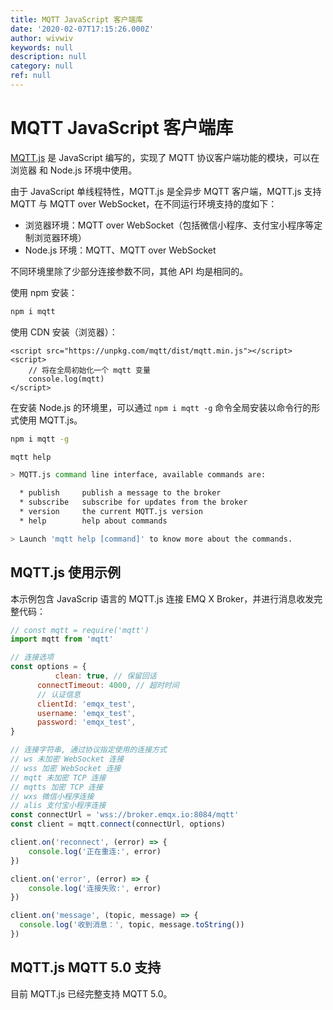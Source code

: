 ```yaml
---
title: MQTT JavaScript 客户端库
date: '2020-02-07T17:15:26.000Z'
author: wivwiv
keywords: null
description: null
category: null
ref: null
---
```


# MQTT JavaScript 客户端库

[MQTT.js](https://www.npmjs.com/package/mqtt) 是 JavaScript 编写的，实现了 MQTT 协议客户端功能的模块，可以在浏览器 和 Node.js 环境中使用。

由于 JavaScript 单线程特性，MQTT.js 是全异步 MQTT 客户端，MQTT.js 支持 MQTT 与 MQTT over WebSocket，在不同运行环境支持的度如下：

* 浏览器环境：MQTT over WebSocket（包括微信小程序、支付宝小程序等定制浏览器环境）
* Node.js 环境：MQTT、MQTT over WebSocket

不同环境里除了少部分连接参数不同，其他 API 均是相同的。

使用 npm 安装：

```bash
npm i mqtt
```

使用 CDN 安装（浏览器）：

```markup
<script src="https://unpkg.com/mqtt/dist/mqtt.min.js"></script>
<script>
    // 将在全局初始化一个 mqtt 变量
    console.log(mqtt)
</script>
```

在安装 Node.js 的环境里，可以通过 `npm i mqtt -g` 命令全局安装以命令行的形式使用 MQTT.js。

```bash
npm i mqtt -g

mqtt help

> MQTT.js command line interface, available commands are:

  * publish     publish a message to the broker
  * subscribe   subscribe for updates from the broker
  * version     the current MQTT.js version
  * help        help about commands

> Launch 'mqtt help [command]' to know more about the commands.
```

## MQTT.js 使用示例

本示例包含 JavaScrip 语言的 MQTT.js 连接 EMQ X Broker，并进行消息收发完整代码：

```javascript
// const mqtt = require('mqtt')
import mqtt from 'mqtt'

// 连接选项
const options = {
          clean: true, // 保留回话
      connectTimeout: 4000, // 超时时间
      // 认证信息
      clientId: 'emqx_test',
      username: 'emqx_test',
      password: 'emqx_test',
}

// 连接字符串, 通过协议指定使用的连接方式
// ws 未加密 WebSocket 连接
// wss 加密 WebSocket 连接
// mqtt 未加密 TCP 连接
// mqtts 加密 TCP 连接
// wxs 微信小程序连接
// alis 支付宝小程序连接
const connectUrl = 'wss://broker.emqx.io:8084/mqtt'
const client = mqtt.connect(connectUrl, options)

client.on('reconnect', (error) => {
    console.log('正在重连:', error)
})

client.on('error', (error) => {
    console.log('连接失败:', error)
})

client.on('message', (topic, message) => {
  console.log('收到消息：', topic, message.toString())
})
```

## MQTT.js MQTT 5.0 支持

目前 MQTT.js 已经完整支持 MQTT 5.0。

